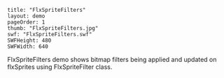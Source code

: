 ```
title: "FlxSpriteFilters"
layout: demo
pageOrder: 1
thumb: "FlxSpriteFilters.jpg"
swf: "FlxSpriteFilters.swf"
SWFHeight: 480
SWFWidth: 640
```

FlxSpriteFilters demo shows bitmap filters being applied and updated on flxSprites using FlxSpriteFilter class.
